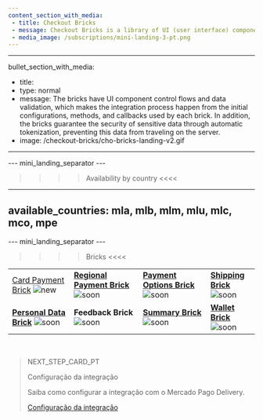 ```yaml
---
content_section_with_media: 
 - title: Checkout Bricks
 - message: Checkout Bricks is a library of UI (user interface) components that aims to allow a client-side integration in a modular way through configurable, secure structures and with a simplified and unified integration.
 - media_image: /subscriptions/mini-landing-3-pt.png
---
```


---
bullet_section_with_media: 
 - title: 
 - type: normal
 - message: The bricks have UI component control flows and data validation, which makes the integration process happen from the initial configurations, methods, and callbacks used by each brick. In addition, the bricks guarantee the security of sensitive data through automatic tokenization, preventing this data from traveling on the server.
 - image: /checkout-bricks/cho-bricks-landing-v2.gif
---

--- mini_landing_separator ---

>>>> Availability by country <<<<
---
available_countries: mla, mlb, mlm, mlu, mlc, mco, mpe
---

--- mini_landing_separator ---

>>>> Bricks <<<<

| | | | |
|---|---|---|---|
| [Card Payment Brick](/developers/en/docs/checkout-bricks/card-payment-brick) ![new](checkout-bricks/new-button__EN.png)| [**Regional Payment Brick**](/developers/en/docs/checkout-bricks/regional-payment-brick) ![soon](checkout-bricks/soon-button_EN.png)| [**Payment Options Brick**](/developers/en/docs/checkout-bricks/payment-options-brick) ![soon](checkout-bricks/soon-button_EN.png) | [**Shipping Brick**](/developers/en/docs/checkout-bricks/shipping-brick) <br> ![soon](checkout-bricks/soon-button_EN.png) |
| [**Personal Data Brick**](/developers/en/docs/checkout-bricks/personal-data-brick) ![soon](checkout-bricks/soon-button_EN.png) | **Feedback Brick** <br> ![soon](checkout-bricks/soon-button_EN.png) | [**Summary Brick**](/developers/en/docs/checkout-bricks/summary-brick) <br> ![soon](checkout-bricks/soon-button_EN.png) | [**Wallet Brick**](/developers/en/docs/checkout-bricks/wallet-brick) <br> ![soon](checkout-bricks/soon-button_EN.png) |

<br>

> NEXT_STEP_CARD_PT
>
> Configuração da integração
>
> Saiba como configurar a integração com o Mercado Pago Delivery.
>
> [Configuração da integração](/developers/pt/docs/mp-delivery/integration-configuration)